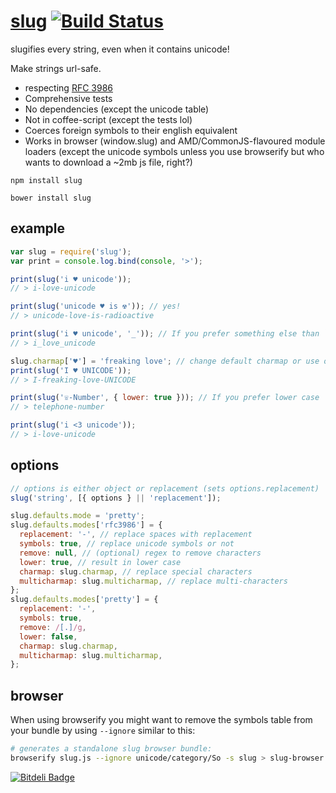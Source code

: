 # [slug](https://github.com/RightHere360/node-slug) [![Build Status](https://travis-ci.org/RightHere360/node-slug.svg?branch=master)](https://travis-ci.org/RightHere360/node-slug)

slugifies every string, even when it contains unicode!

Make strings url-safe.

* respecting [RFC 3986](https://tools.ietf.org/html/rfc3986)
* Comprehensive tests
* No dependencies (except the unicode table)
* Not in coffee-script (except the tests lol)
* Coerces foreign symbols to their english equivalent
* Works in browser (window.slug) and AMD/CommonJS-flavoured module loaders (except the unicode symbols unless you use browserify but who wants to download a ~2mb js file, right?)

```
npm install slug
```

```
bower install slug
```

## example

```javascript
var slug = require('slug');
var print = console.log.bind(console, '>');

print(slug('i ♥ unicode'));
// > i-love-unicode

print(slug('unicode ♥ is ☢')); // yes!
// > unicode-love-is-radioactive

print(slug('i ♥ unicode', '_')); // If you prefer something else than `-` as separator
// > i_love_unicode

slug.charmap['♥'] = 'freaking love'; // change default charmap or use option {charmap:{…}} as 2. argument
print(slug('I ♥ UNICODE'));
// > I-freaking-love-UNICODE

print(slug('☏-Number', { lower: true })); // If you prefer lower case
// > telephone-number

print(slug('i <3 unicode'));
// > i-love-unicode
```

## options

```javascript
// options is either object or replacement (sets options.replacement)
slug('string', [{ options } || 'replacement']);
```

```javascript
slug.defaults.mode = 'pretty';
slug.defaults.modes['rfc3986'] = {
  replacement: '-', // replace spaces with replacement
  symbols: true, // replace unicode symbols or not
  remove: null, // (optional) regex to remove characters
  lower: true, // result in lower case
  charmap: slug.charmap, // replace special characters
  multicharmap: slug.multicharmap, // replace multi-characters
};
slug.defaults.modes['pretty'] = {
  replacement: '-',
  symbols: true,
  remove: /[.]/g,
  lower: false,
  charmap: slug.charmap,
  multicharmap: slug.multicharmap,
};
```

## browser

When using browserify you might want to remove the symbols table from your bundle by using `--ignore` similar to this:

```bash
# generates a standalone slug browser bundle:
browserify slug.js --ignore unicode/category/So -s slug > slug-browser.js
```

[![Bitdeli Badge](https://d2weczhvl823v0.cloudfront.net/dodo/node-slug/trend.png)](https://bitdeli.com/free 'Bitdeli Badge')
